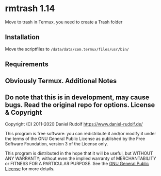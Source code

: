 rmtrash 1.14
============
Move to trash in Termux, you need to create a Trash folder

Installation
------------
Move the scriptfiles to ```/data/data/com.termux/files/usr/bin/```

Requirements
------------
Obviously Termux.
Additional Notes
----------------
Do note that this is in development, may cause bugs.
Read the original repo for options.
License & Copyright
-------------------

Copyright (C) 2011-2020  Daniel Rudolf <https://www.daniel-rudolf.de/>

This program is free software: you can redistribute it and/or modify it under the terms of the GNU General Public License as published by the Free Software Foundation, version 3 of the License only.

This program is distributed in the hope that it will be useful, but WITHOUT ANY WARRANTY; without even the implied warranty of MERCHANTABILITY or FITNESS FOR A PARTICULAR PURPOSE.  See the [GNU General Public License](LICENSE) for more details.
